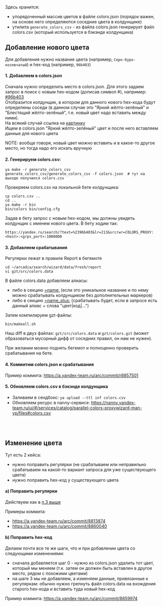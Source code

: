 Здесь хранится:
* упорядоченный массив цветов в файле colors.json (порядок важен, на основе него определяются соседние цвета в колдунщике)
* утилита ```generate_colors_csv``` - из файла colors.json генерирует файл colors.csv (который используется в бэкэнде колдунщика)

## Добавление нового цвета
Для добавления нужно название цвета (например, ```Серо-буро-козявчатый```) и hex-код (например, ```96b403```)

#### 1. Добавляем в colors.json
Сначала нужно определить место в colors.json. Для этого задаем запрос в поиск с новым hex-кодом (дописав символ #), например: [#96b403](https://yandex.ru/search/?text=%2396b403&lr=213) <br/>
Отобразится колдунщик, в котором для данного нового hex-кода будут определены соседи (в данном случае это "Яркий жёлто-зелёный" и "Блестящий жёлто-зелёный", т.е. новый цвет надо вставить между ними). <br/>
На всякий случай ссылка на [картинку](https://jing.yandex-team.ru/files/ustas/browser_KgrU9Z79qh.png) <br/>
Ищем в colors.json "Яркий жёлто-зелёный" цвет и после него вставляем данные для нового цвета

NOTE: вообще говоря, новый цвет можно вставить и в какое-то другое место, но тогда надо его искать вручную

#### 2. Генерируем colors.csv:
```
ya make -r generate_colors_csv
generate_colors_csv/generate_colors_csv -f colors.json  # тут на выходе получился colors.csv
```

Проверяем colors.csv на локальной бете колдунщика:
```
cp colors.csv ..
cd ..
ya make -r bin
bin/colors bin/config.cfg
```
Задав в бету запрос с новым hex-кодом, мы должны увидеть колдунщик с именем нового цвета. В бету ходим так:
```
https://yandex.ru/search/?text=%2396b403&lr=213&srcrwr=COLORS_PROXY:<host>:<grps_port>:1000000
```

#### 3. Добавляем срабатывания
Регулярки лежат в правиле Report в бегемоте
```
cd ~/arcadia/search/wizard/data/fresh/report
vi gzt/src/colors.data
```
В файле colors.data добавляем алиасы:
* либо в секцию [=name:](https://a.yandex-team.ru/arc/trunk/arcadia/search/wizard/data/fresh/report/gzt/src/colors.data?rev=r8857501#L107) (если это уникальное название и по нему можно срабатывать колдунщиком без дополнительных маркеров)
* либо в секцию [=name_plus:](https://a.yandex-team.ru/arc/trunk/arcadia/search/wizard/data/fresh/report/gzt/src/colors.data?rev=r8857501#L919) (срабатывать будет, если в запросе есть данный алиас + слова "цвет|код|...")

Затем компилируем gzt-файлы:
```
bin/makeall.sh
```
Наш diff в двух файлах: ```gzt/src/colors.data``` и ```gzt/colors.gzt``` (может образоваться мусорный дифф от соседних правил, он нам не нужен).

При желании можно поднять бегемот и полноценно проверить срабатывания на бете.

#### 4. Коммитим colors.json и срабатывания
Пример коммита: https://a.yandex-team.ru/arc/commit/r8857501

#### 5. Обновляем colors.csv в бэкэнде колдунщика
* Заливаем в сендбокс: ```ya upload --ttl inf colors.csv```
* Обновляем ресурс в nanny-сервисе: https://nanny.yandex-team.ru/ui/#/services/catalog/parallel-colors-proxywizard-man-yp/files#colors.csv
<br/>
<br/>


## Изменение цвета
Тут есть 2 кейса:
* нужно поправить регулярки (не срабатываем или неправильно срабатываем на какой-то вариант запроса для уже существующего цвета)
* нужно поправить hex-код у существующего цвета

#### a) Поправить регулярки
Действуем как в [п.3 выше](#3-dobavlyaem-srabatyvaniya)

Примеры коммита: 
* https://a.yandex-team.ru/arc/commit/8813874
* https://a.yandex-team.ru/arc/commit/8860040

#### b) Поправить hex-код
Делаем почти все те же шаги, что и при добавлении цвета со следующими изменениями:
* сначала добавляется шаг 0 - нужно из colors.json удалить тот цвет, который мы меняем (т.к. затем он должен быть вставлен в другое место, рядом с похожими цветами)
* на шаге 3 мы не добавляем, а изменяем данные, привязанные к регуляркам: обычно нужно грепнуть файл colors.data на вхождения старого hex-кода и вставить туда новый hex-код

Пример коммита: https://a.yandex-team.ru/arc/commit/8859974

